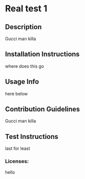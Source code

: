 # Real test 1 

  ## Description
Gucci man killa

  ## Installation Instructions
where does this go

  ## Usage Info
here below

  ## Contribution Guidelines
Gucci man killa

  ## Test Instructions
last for least


  
  ### Licenses: 
hello


